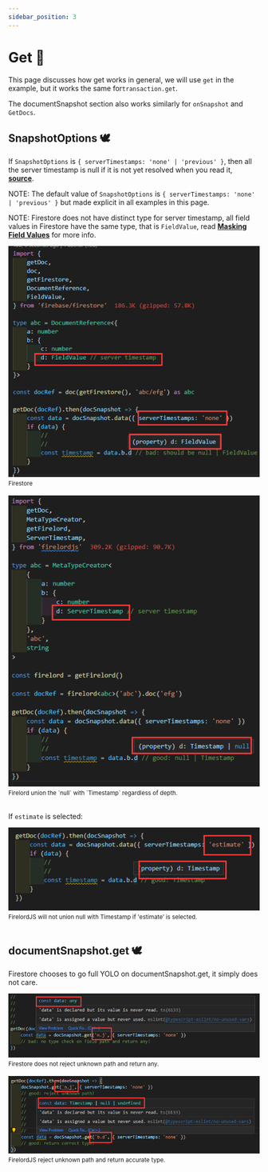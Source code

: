 ```yaml
---
sidebar_position: 3
---
```


# Get 🌊

This page discusses how get works in general, we will use `get` in the example, but it works the same for`transaction.get`.

The documentSnapshot section also works similarly for `onSnapshot` and `GetDocs`.

## SnapshotOptions 🕊️

If `SnapshotOptions` is `{ serverTimestamps: 'none' | 'previous' }`, then all the server timestamp is null if it is not yet resolved when you read it, **[source](https://stackoverflow.com/a/65627037/5338829)**.

NOTE: The default value of `SnapshotOptions` is `{ serverTimestamps: 'none' | 'previous' }` but made explicit in all examples in this page.

NOTE: Firestore does not have distinct type for server timestamp, all field values in Firestore have the same type, that is `FieldValue`, read **[Masking Field Values](./masking_field_values.md)** for more info.

<div style={{ display:'flex', flexDirection:"column", alignItems:'center' }}>
    <img src='https://github.com/tylim88/FirelordJSDoc/blob/main/static/img/get1.png?raw=true' />
    <small>Firestore</small>
</div>
<br/>
<div style={{ display:'flex', flexDirection:"column", alignItems:'center' }}>
    <img src='https://github.com/tylim88/FirelordJSDoc/blob/main/static/img/get2.png?raw=true' />
    <small>Firelord union the `null` with `Timestamp` regardless of depth. </small>
</div>

<br/>

If `estimate` is selected:

<div  style={{ display:'flex', justifyContent:'space-around' }}>
    <div style={{ display:'flex', flexDirection:"column", alignItems:'center' }}>
        <img src='https://github.com/tylim88/FirelordJSDoc/blob/main/static/img/get3.png?raw=true' />
        <small>FirelordJS will not union null with Timestamp if 'estimate' is selected. </small>
    </div>
</div>
<br/>

## documentSnapshot.get 🕊️

Firestore chooses to go full YOLO on documentSnapshot.get, it simply does not care.

<div style={{ display:'flex', flexDirection:"column", alignItems:'center' }}>
    <img src='https://github.com/tylim88/FirelordJSDoc/blob/main/static/img/get4.png?raw=true' />
    <small>Firestore does not reject unknown path and return any.</small>
</div>
<br/>
<div style={{ display:'flex', flexDirection:"column", alignItems:'center' }}>
    <img src='https://github.com/tylim88/FirelordJSDoc/blob/main/static/img/get5.png?raw=true' />
    <small>FirelordJS reject unknown path and return accurate type.</small>
</div>
